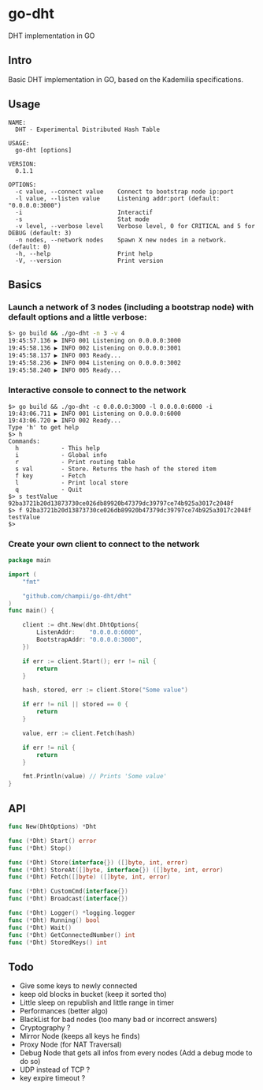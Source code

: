 # go-dht
DHT implementation in GO

## Intro

Basic DHT implementation in GO, based on the Kademilia specifications.

## Usage

```
NAME:
  DHT - Experimental Distributed Hash Table

USAGE:
  go-dht [options]

VERSION:
  0.1.1

OPTIONS:
  -c value, --connect value    Connect to bootstrap node ip:port
  -l value, --listen value     Listening addr:port (default: "0.0.0.0:3000")
  -i                           Interactif
  -s                           Stat mode
  -v level, --verbose level    Verbose level, 0 for CRITICAL and 5 for DEBUG (default: 3)
  -n nodes, --network nodes    Spawn X new nodes in a network. (default: 0)
  -h, --help                   Print help
  -V, --version                Print version
```

## Basics

### Launch a network of 3 nodes (including a bootstrap node) with default options and a little verbose:

```bash
$> go build && ./go-dht -n 3 -v 4
19:45:57.136 ▶ INFO 001 Listening on 0.0.0.0:3000
19:45:58.136 ▶ INFO 002 Listening on 0.0.0.0:3001
19:45:58.137 ▶ INFO 003 Ready...
19:45:58.236 ▶ INFO 004 Listening on 0.0.0.0:3002
19:45:58.240 ▶ INFO 005 Ready...

```

### Interactive console to connect to the network

```
$> go build && ./go-dht -c 0.0.0.0:3000 -l 0.0.0.0:6000 -i
19:43:06.711 ▶ INFO 001 Listening on 0.0.0.0:6000
19:43:06.720 ▶ INFO 002 Ready...
Type 'h' to get help
$> h
Commands:
  h            - This help
  i            - Global info
  r            - Print routing table
  s val        - Store. Returns the hash of the stored item
  f key        - Fetch
  l            - Print local store
  q            - Quit
$> s testValue
92ba3721b20d13873730ce026db89920b47379dc39797ce74b925a3017c2048f
$> f 92ba3721b20d13873730ce026db89920b47379dc39797ce74b925a3017c2048f
testValue
$>
```

### Create your own client to connect to the network

```go
package main

import (
	"fmt"

	"github.com/champii/go-dht/dht"
)
func main() {

	client := dht.New(dht.DhtOptions{
		ListenAddr:    "0.0.0.0:6000",
		BootstrapAddr: "0.0.0.0:3000",
	})

	if err := client.Start(); err != nil {
		return
	}

	hash, stored, err := client.Store("Some value")

	if err != nil || stored == 0 {
		return
	}

	value, err := client.Fetch(hash)

	if err != nil {
		return
	}

	fmt.Println(value) // Prints 'Some value'
}
```

## API

```go
func New(DhtOptions) *Dht

func (*Dht) Start() error
func (*Dht) Stop()

func (*Dht) Store(interface{}) ([]byte, int, error)
func (*Dht) StoreAt([]byte, interface{}) ([]byte, int, error)
func (*Dht) Fetch([]byte) ([]byte, int, error)

func (*Dht) CustomCmd(interface{})
func (*Dht) Broadcast(interface{})

func (*Dht) Logger() *logging.logger
func (*Dht) Running() bool
func (*Dht) Wait()
func (*Dht) GetConnectedNumber() int
func (*Dht) StoredKeys() int

```

## Todo

- Give some keys to newly connected
- keep old blocks in bucket (keep it sorted tho)
- Little sleep on republish and little range in timer
- Performances (better algo)
- BlackList for bad nodes (too many bad or incorrect answers)
- Cryptography ?
- Mirror Node (keeps all keys he finds)
- Proxy Node (for NAT Traversal)
- Debug Node that gets all infos from every nodes (Add a debug mode to do so)
- UDP instead of TCP ?
- key expire timeout ?
